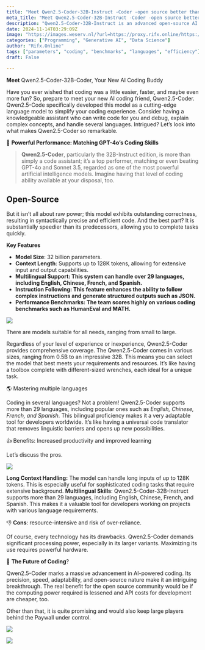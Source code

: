 ```yaml
---
title: "Meet Qwen2.5-Coder-32B-Instruct -Coder -open source better than gpt4o."
meta_title: "Meet Qwen2.5-Coder-32B-Instruct -Coder -open source better than gpt4o."
description: "Qwen2.5-Coder-32B-Instruct is an advanced open-source AI coding assistant designed to enhance coding efficiency and accuracy. With 32 billion parameters, it matches or surpasses the capabilities of GPT-4o, offering features like long context handling (up to 128K tokens) and support for over 29 languages. Its strengths include high performance on coding benchmarks and adaptability for various coding tasks, though it requires significant processing power. Overall, Qwen2.5-Coder represents a significant step forward in AI-driven coding solutions."
date: 2024-11-14T03:29:09Z
image: "https://images.weserv.nl/?url=https://proxy.rifx.online/https://cdn-images-1.readmedium.com/v2/resize:fit:800/1*VENiO-pvY-FzxBLUqodjRQ.jpeg"
categories: ["Programming", "Generative AI", "Data Science"]
author: "Rifx.Online"
tags: ["parameters", "coding", "benchmarks", "languages", "efficiency"]
draft: False

---
```


**Meet** Qwen2\.5\-Coder\-32B-Coder, Your New AI Coding Buddy

Have you ever wished that coding was a little easier, faster, and maybe even more fun? So, prepare to meet your new AI coding friend, Qwen2\.5\-Coder. Qwen2\.5\-Code specifically developed this model as a cutting\-edge language model to simplify your coding experience. Consider having a knowledgeable assistant who can write code for you and debug, explain complex concepts, and handle several languages. Intrigued? Let’s look into what makes Qwen2\.5\-Coder so remarkable.



🧠 **Powerful Performance: Matching GPT\-4o’s Coding Skills**

> **Qwen2\.5\-Coder**, particularly the 32B\-Instruct edition, is more than simply a code assistant; it’s a top performer, matching or even beating GPT\-4o and Sonnet 3\.5, regarded as one of the most powerful artificial intelligence models. Imagine having that level of coding ability available at your disposal, too.

## Open\-Source

But it isn’t all about raw power; this model exhibits outstanding correctness, resulting in syntactically precise and efficient code. And the best part? It is substantially speedier than its predecessors, allowing you to complete tasks quickly.

**Key Features**

* **Model Size**: 32 billion parameters.
* **Context Length**: Supports up to 128K tokens, allowing for extensive input and output capabilities.
* **Multilingual Support: This system can handle over 29 languages, including English, Chinese, French, and Spanish.**
* **Instruction Following: This feature enhances the ability to follow complex instructions and generate structured outputs such as JSON.**
* **Performance Benchmarks: The team scores highly on various coding benchmarks such as HumanEval and MATH.**

![](https://images.weserv.nl/?url=https://proxy.rifx.online/https://cdn-images-1.readmedium.com/v2/resize:fit:800/1*zyjKE3ZHtax3uX9GnbKUfA.png)

There are models suitable for all needs, ranging from small to large.

Regardless of your level of experience or inexperience, Qwen2\.5\-Coder provides comprehensive coverage. The Qwen2\.5\-Coder comes in various sizes, ranging from 0\.5B to an impressive 32B. This means you can select the model that best meets your requirements and resources. It’s like having a toolbox complete with different\-sized wrenches, each ideal for a unique task.

🌎 Mastering multiple languages

Coding in several languages? Not a problem! Qwen2\.5\-Coder supports more than 29 languages, including popular ones such as *English, Chinese, French, and Spanish*. This bilingual proficiency makes it a very adaptable tool for developers worldwide. It’s like having a universal code translator that removes linguistic barriers and opens up new possibilities.

👍 Benefits: Increased productivity and improved learning

Let’s discuss the pros.

![](https://images.weserv.nl/?url=https://proxy.rifx.online/https://cdn-images-1.readmedium.com/v2/resize:fit:800/1*MAhK8R45yNzB8A7mZZITBg.png)

**Long Context Handling:** The model can handle long inputs of up to 128K tokens. This is especially useful for sophisticated coding tasks that require extensive background. **Multilingual Skills**: Qwen2\.5\-Coder\-32B\-Instruct supports more than 29 languages, including English, Chinese, French, and Spanish. This makes it a valuable tool for developers working on projects with various language requirements.

👎 **Cons**: resource\-intensive and risk of over\-reliance.

Of course, every technology has its drawbacks. Qwen2\.5\-Coder demands significant processing power, especially in its larger variants. Maximizing its use requires powerful hardware.

🎉 **The Future of Coding**?

Qwen2\.5\-Coder marks a massive advancement in AI\-powered coding. Its precision, speed, adaptability, and open\-source nature make it an intriguing breakthrough. The real benefit for the open source community would be if the computing power required is lessened and API costs for development are cheaper, too.

Other than that, it is quite promising and would also keep large players behind the Paywall under control.

![](https://images.weserv.nl/?url=https://proxy.rifx.online/https://cdn-images-1.readmedium.com/v2/resize:fit:800/1*aHeNvfOvcpME0qzy6EQexQ.jpeg)

![](https://images.weserv.nl/?url=https://proxy.rifx.online/https://cdn-images-1.readmedium.com/v2/resize:fit:800/1*PI0ioI2MtxQgtNZ0Tq1jwQ.jpeg)


